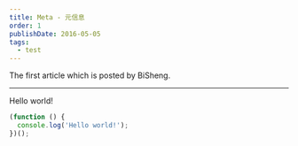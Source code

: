 ```yaml
---
title: Meta - 元信息
order: 1
publishDate: 2016-05-05
tags: 
  - test
---
```


The first article which is posted by BiSheng.

---

Hello world!

````jsx
(function () {
  console.log('Hello world!');
})();
````